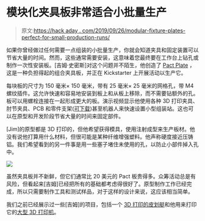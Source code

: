 # 模块化夹具板非常适合小批量生产

> 原文:[https://hack aday . com/2019/09/26/modular-fixture-plates-perfect-for-small-production-runs/](https://hackaday.com/2019/09/26/modular-fixture-plates-perfect-for-small-production-runs/)

如果你曾经做过任何需要一点组装的小批量生产，你就会知道夹具和固定装置可以节省大量的时间。然而，这些通常需要安装，这意味着您最终要在工作台上钻孔或制作一次性安装板。[吉姆·史密斯]对这个问题并不陌生，他创造了 [Pact Plate](https://www.kickstarter.com/projects/grassrootsmfg/pact-plate-a-modular-and-reconfigurable-base-plate-system) ，这是一种负担得起的组合夹具板，并正在 Kickstarter 上开展活动以生产它。

每块板的尺寸为 150 毫米× 150 毫米，带有 25 毫米× 25 毫米的网格孔，带 M4 螺纹插件。这允许快速和容易地安装到板上和从板上移除，而不需要钻额外的孔。板可以用螺栓连接在一起形成更大的板。演示视频显示他使用各种 3D 打印夹具、肘节夹具、PCB 和零件支架([可下载](http://www.grassrootsengineering.com/blog/2019/09/24/announcing-the-launch-of-pact-plate/))甚至机器人来快速设置小型组装站。这也可以在原型和开发阶段节省大量的时间来固定部件。

[Jim]的原型都是 3D 打印的，但他希望获得模具，使用注射成型来生产板材。他没有说他打算用什么材料，但很可能是某种纤维增强塑料。他声称硬度接近压铸铝。我们希望看到的另一件事是用一些塞子堵住未使用的孔，以防止小部件掉入孔中。

![](../Images/06b6dd52d0a68a3e595f7bdb3952ace6.png)

虽然夹具板并不新鲜，但它们通常比 20 美元的 Pact 板贵得多。众筹活动总是有风险，但看起来[吉姆]已经把所有的基础都考虑得很好了。原型制作工作已经完成，所以只需要制作工具和测试样品，对于这样的设计来说，这应该相当简单。

我们之前已经展示过一些[吉姆]的项目，包括一个 [3D 打印的皮划艇](https://hackaday.com/2014/03/19/3d-printers-can-only-make-trinkets-what-about-kayaks/)和他用来打印它的[大型 3D 打印机](https://hackaday.com/2011/09/08/huge-diy-3d-printer-predictably-prints-huge-3d-items/)。